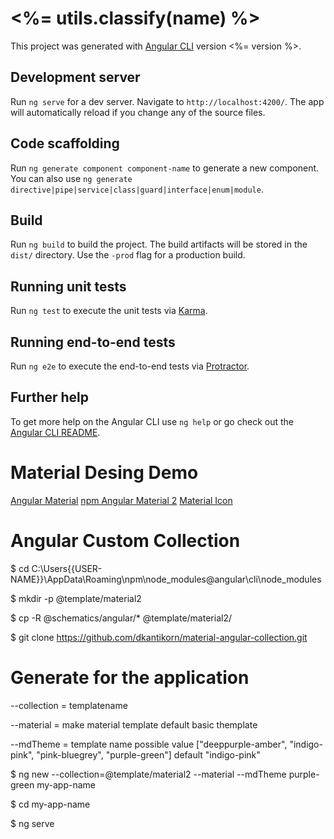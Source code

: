 # <%= utils.classify(name) %>

This project was generated with [Angular CLI](https://github.com/angular/angular-cli) version <%= version %>.

## Development server

Run `ng serve` for a dev server. Navigate to `http://localhost:4200/`. The app will automatically reload if you change any of the source files.

## Code scaffolding

Run `ng generate component component-name` to generate a new component. You can also use `ng generate directive|pipe|service|class|guard|interface|enum|module`.

## Build

Run `ng build` to build the project. The build artifacts will be stored in the `dist/` directory. Use the `-prod` flag for a production build.

## Running unit tests

Run `ng test` to execute the unit tests via [Karma](https://karma-runner.github.io).

## Running end-to-end tests

Run `ng e2e` to execute the end-to-end tests via [Protractor](http://www.protractortest.org/).

## Further help

To get more help on the Angular CLI use `ng help` or go check out the [Angular CLI README](https://github.com/angular/angular-cli/blob/master/README.md).

# Material Desing Demo

[Angular Material](https://material.angular.io/)
[npm Angular Material 2](https://www.npmjs.com/package/angular2-materialize)
[Material Icon](https://google.github.io/material-design-icons/)

# Angular Custom Collection
$ cd C:\Users\{{USER-NAME}}\AppData\Roaming\npm\node_modules\@angular\cli\node_modules

$ mkdir -p @template/material2

$ cp -R \@schematics/angular/* \@template/material2/

$ git clone https://github.com/dkantikorn/material-angular-collection.git

# Generate for the application

--collection = templatename

--material = make material template default basic themplate

--mdTheme = template name possible value  ["deeppurple-amber", "indigo-pink", "pink-bluegrey", "purple-green"] default "indigo-pink"

$ ng new --collection=@template/material2 --material --mdTheme purple-green my-app-name

$ cd my-app-name

$ ng serve